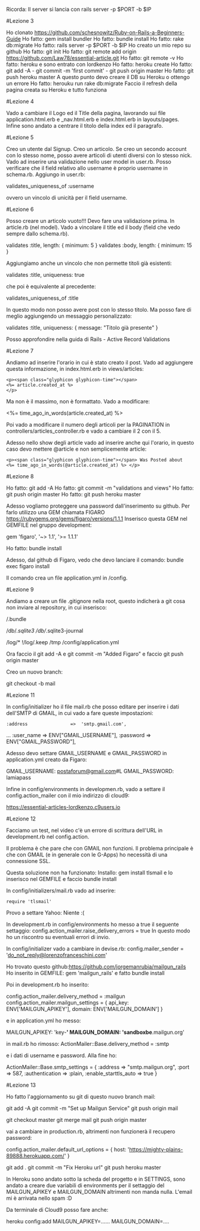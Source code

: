 Ricorda: Il server si lancia con rails server -p $PORT -b $IP

#Lezione 3

Ho clonato https://github.com/schesnowitz/Ruby-on-Rails-a-Beginners-Guide
Ho fatto: gem install bundler
Ho fatto: bundle install
Ho fatto: rake db:migrate
Ho fatto: rails server -p $PORT -b $IP
Ho creato un mio repo su github
Ho fatto: git init
Ho fatto: git remote add origin https://github.com/Law78/essential-article.git
Ho fatto: git remote -v
Ho fatto: heroku e sono entrato con lordkenzo
Ho fatto: heroku create
Ho fatto: git add -A - git commit -m 'first commit' - git push origin master
Ho fatto: git push heroku master
A questo punto devo creare il DB su Heroku o ottengo un errore
Ho fatto: herouku run rake db:migrate
Faccio il refresh della pagina creata su Heroku e tutto funziona

#Lezione 4

Vado a cambiare il Logo ed il Title della pagina, lavorando sui file application.html.erb 
e _nav.html.erb e index.html.erb in layouts/pages.
Infine sono andato a centrare il titolo della index ed il paragrafo.

#Lezione 5

Creo un utente dal Signup.
Creo un articolo.
Se creo un secondo account  con lo stesso nome, posso avere articoli di utenti diversi
con lo stesso nick.
Vado ad inserire una validazione nello user model in user.rb. Posso verificare che il field
relativo allo username è proprio username in schema.rb. Aggiungo in user.rb:
 
  validates_uniqueness_of :username

ovvero un vincolo di unicità per il field username.

#Lezione 6

Posso creare un articolo vuoto!!! Devo fare una validazione prima. In article.rb (nel model).
Vado a vincolare il title ed il body (field che vedo sempre dallo schema.rb).

  validates :title, length: { minimum: 5 }
  validates :body, length: { minimum: 15 }
 
 Aggiungiamo anche un vincolo che non permette titoli già esistenti:
 
 validates :title, uniqueness: true
 
 che poi è equivalente al precedente:
 
   validates_uniqueness_of :title

In questo modo non posso avere post con lo stesso titolo. Ma posso fare di meglio aggiungendo
un messaggio personalizzato:

  validates :title, uniqueness: { message: "Titolo già presente" }
  

Posso approfondire nella guida di Rails - Active Record Validations

#Lezione 7

Andiamo ad inserire l'orario in cui è stato creato il post. Vado ad aggiungere questa
informazione, in index.html.erb in views/articles:

    <p><span class="glyphicon glyphicon-time"></span>
    <%= article.created_at %>
    </p>

Ma non è il massimo, non è formattato. Vado a modificare:

  <%= time_ago_in_words(article.created_at) %>
    
Poi vado a modificare il numero degli articoli per la PAGINATION in controllers/articles_controller.rb
e vado a cambiare il 2 con il 5.

Adesso nello show degli article vado ad inserire anche qui l'orario, in questo caso devo
mettere @article e non semplicemente article:

    <p><span class="glyphicon glyphicon-time"></span> Was Posted about 
    <%= time_ago_in_words(@article.created_at) %> </p>

#Lezione 8

Ho fatto: git add -A
Ho fatto: git commit -m "validations and views"
Ho fatto: git push origin master
Ho fatto: git push heroku master

Adesso vogliamo proteggere una password dall'inserimento su github. Per farlo utilizzo una GEM
chiamata FIGARO https://rubygems.org/gems/figaro/versions/1.1.1
Inserisco questa GEM nel GEMFILE nel gruppo development:

gem 'figaro', '~> 1.1', '>= 1.1.1'

Ho fatto: bundle install

Adesso, dal github di Figaro, vedo che devo lanciare il comando: bundle exec figaro install

Il comando crea un file application.yml in /config.

#Lezione 9

Andiamo a creare un file .gitignore nella root, questo indicherà a git cosa non inviare al
repository, in cui inserisco:

/.bundle

/db/*.sqlite3
/db/*.sqlite3-journal

/log/*
!/log/.keep
/tmp
/config/application.yml

Ora faccio il git add -A e git commit -m "Added Figaro" e faccio git push origin master

Creo un nuovo branch:

git checkout -b mail

#Lezione 11

In config/initializer ho il file mail.rb che posso editare per inserire i dati dell'SMTP
di GMAIL, in cui vado a fare queste impostazioni:

	:address                =>  'smtp.gmail.com',
...
	:user_name              =>  ENV["GMAIL_USERNAME"],
	:password               =>  ENV["GMAIL_PASSWORD"],
	

Adesso devo settare GMAIL_USERNAME e GMAIL_PASSWORD in application.yml creato da Figaro:

GMAIL_USERNAME: postaforum@gmail.com#L
GMAIL_PASSWORD: lamiapass

Infine in config/environments in developmen.rb, vado a settare il config.action_mailer con il mio indirizzo
di cloud9:

https://essential-articles-lordkenzo.c9users.io

#Lezione 12

Facciamo un test, nel video c'è un errore di scrittura dell'URL in development.rb nel
config.action.

Il problema è che pare che con GMAIL non funzioni. Il problema principale è che con
GMAIL (e in generale con le G-Apps) ho necessità di una connessione SSL.

Questa soluzione non ha funzionato:
Installo: gem install tlsmail e lo inserisco nel GEMFILE e faccio bundle install

In config/initializers/mail.rb vado ad inserire:

```
require 'tlsmail'
```

Provo a settare Yahoo: Niente :(

In development.rb in  config/environments ho messo a true il seguente settaggio:
  config.action_mailer.raise_delivery_errors = true
In questo modo ho un riscontro su eventuali errori di invio.

In config/initializer vado a cambiare in devise.rb:
config.mailer_sender = 'do_not_reply@lorenzofranceschini.com'

Ho trovato questo github:https://github.com/jorgemanrubia/mailgun_rails
Ho inserito in GEMFILE: gem 'mailgun_rails' e fatto bundle install

Poi in development.rb ho inserito:

  config.action_mailer.delivery_method = :mailgun
  config.action_mailer.mailgun_settings = {
    api_key:  ENV['MAILGUN_APIKEY'],
    domain:   ENV['MAILGUN_DOMAIN']
  }
  
e in application.yml ho messo:

MAILGUN_APIKEY: 'key-****'
MAILGUN_DOMAIN: 'sandboxbe****.mailgun.org'

in mail.rb ho rimosso:
ActionMailer::Base.delivery_method = :smtp

e i dati di username e password. Alla fine ho:

ActionMailer::Base.smtp_settings = {
	:address				=>	"smtp.mailgun.org",
	:port                   =>  587,
	:authentication         =>  :plain,
	:enable_starttls_auto   =>	true 
}

#Lezione 13

Ho fatto l'aggiornamento su git di questo nuovo branch mail:

git add -A
git commit -m "Set up Mailgun Service"
git push origin mail

git checkout master
git merge mail
git push origin master

vai a cambiare in production.rb, altrimenti non funzionerà il recupero password:

  config.action_mailer.default_url_options = { host: 'https://mighty-plains-89888.herokuapp.com/' }

git add .
git commit -m "Fix Heroku url"
git push heroku master

In Heroku sono andato sotto la scheda del progetto e in SETTINGS, sono andato a creare
due variabili di environments per il settaggio del MAILGUN_APIKEY e MAILGUN_DOMAIN
altrimenti non manda nulla.
L'email mi è arrivata nello spam :D

Da terminale di Cloud9 posso fare anche:

heroku config:add MAILGUN_APIKEY=...... MAILGUN_DOMAIN=....

